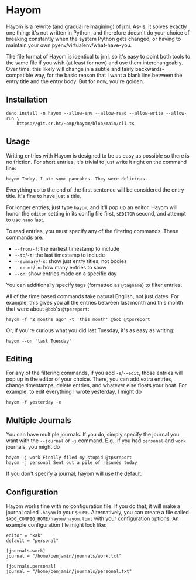 # Hayom

Hayom is a rewrite (and gradual reimagining) of [jrnl][jrnl]. As-is, it solves
exactly one thing: it's not written in Python, and therefore doesn't do your
choice of breaking constantly when the system Python gets changed, or having to
maintain your own pyenv/virtualenv/what-have-you.

The file format of Hayom is identical to jrnl, so it's easy to point both tools
to the same file if you wish (at least for now) and use them interchangeably.
Over time, this likely will change in a subtle and fairly backwards-compatible
way, for the basic reason that I want a blank line between the entry title and
the entry body. But for now, you're golden.

## Installation

    deno install -n hayom --allow-env --allow-read --allow-write --allow-run \
        https://git.sr.ht/~bmp/hayom/blob/main/cli.ts

## Usage

Writing entries with Hayom is designed to be as easy as possible so there is no
friction. For short entries, it's trivial to just write it right on the command
line:

    hayom Today, I ate some pancakes. They were delicious.

Everything up to the end of the first sentence will be considered the entry
title. It's fine to have just a title.

For longer entries, just type `hayom`, and it'll pop up an editor. Hayom will
honor the `editor` setting in its config file first, `$EDITOR` second, and
attempt to use `nano` last.

To read entries, you must specify any of the filtering commands. These commands
are:

- `--from`/`-f`: the earliest timestamp to include
- `--to`/`-t`: the last timestamp to include
- `--summary`/`-s`: show just entry titles, not bodies
- `--count`/`-n`: how many entries to show
- `--on`: show entries made on a specific day

You can additionally specify tags (formatted as `@tagname`) to filter entries.

All of the time based commands take natural English, not just dates. For
example, this gives you all the entries between last month and this month that
were about `@bob`'s `@tpsreport`:

    hayom -f '2 months ago' -t 'this month' @bob @tpsreport

Or, if you're curious what you did last Tuesday, it's as easy as writing:

    hayom --on 'last Tuesday'

## Editing

For any of the filtering commands, if you add `-e`/`--edit`, those entries will
pop up in the editor of your choice. There, you can add extra entries, change
timestamps, delete entries, and whatever else floats your boat. For example, to
edit everything I wrote yesterday, I might do

    hayom -f yesterday -e

## Multiple Journals

You can have multiple journals. If you do, simply specify the journal you want
with the `--journal` or `-j` command. E.g., if you had `personal` and `work`
journals, you might do

    hayom -j work Finally filed my stupid @tpsreport
    hayom -j personal Sent out a pile of résumés today

If you don't specify a journal, hayom will use the default.

## Configuration

Hayom works fine with no configuration file. If you do that, it will make a
journal called `.hayom` in your `$HOME`. Alternatively, you can create a file
called `$XDG_CONFIG_HOME/hayom/hayom.toml` with your configuration options. An
example configuration file might look like:

    editor = "kak"
    default = "personal"

    [journals.work]
    journal = "/home/benjamin/journals/work.txt"

    [journals.personal]
    journal = "/home/benjamin/journals/personal.txt"

[jrnl]: https://jrnl.sh
